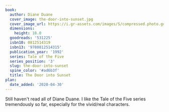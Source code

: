 ```yaml
---
book:
  author: Diane Duane
  cover_image: the-door-into-sunset.jpg
  cover_image_url: https://i.gr-assets.com/images/S/compressed.photo.goodreads.com/books/1254906390l/531225.jpg
  dimensions:
    height: 18.0
  goodreads: '531225'
  isbn10: 0812514319
  isbn13: '9780812514315'
  publication_year: '1992'
  series: Tale of the Five
  series_position: '3'
  slug: the-door-into-sunset
  spine_color: '#ad6b3f'
  title: The Door into Sunset
plan:
  date_added: '2020-04-30'
---
```


Still haven't read all of Diane Duane. I like the Tale of the Five series tremendously so far, especially for the
vivid/real characters.
